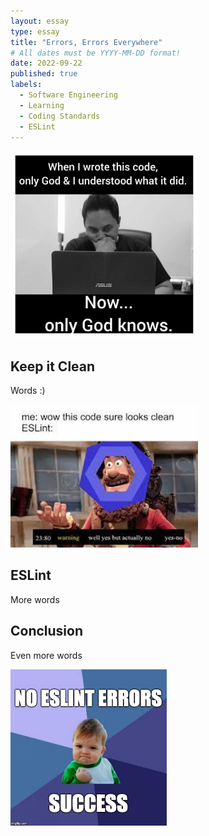```yaml
---
layout: essay
type: essay
title: "Errors, Errors Everywhere"
# All dates must be YYYY-MM-DD format!
date: 2022-09-22
published: true
labels:
  - Software Engineering
  - Learning
  - Coding Standards
  - ESLint
---
```


<div class="text-center p-4">
  <img width="300px" img class="img-fluid" src="../img/standards/god.jpg">
</div>

## Keep it Clean

Words :)

<img width="300px" class="rounded float-start pe-4" src="../img/standards/clean.jfif">

## ESLint

More words

## Conclusion

Even more words

<img width="250px" class="rounded float-start pe-4" src="../img/standards/success.jpeg">